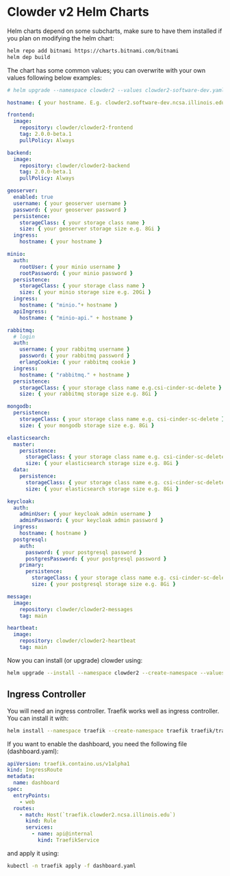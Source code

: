 # Clowder v2 Helm Charts

Helm charts depend on some subcharts, make sure to have them installed if you plan on modifying the helm chart:

```bash
helm repo add bitnami https://charts.bitnami.com/bitnami
helm dep build
```

The chart has some common values; you can overwrite with your own values following below examples:

```yaml
# helm upgrade --namespace clowder2 --values clowder2-software-dev.yaml clowder2 clowder2

hostname: { your hostname. E.g. clowder2.software-dev.ncsa.illinois.edu }

frontend:
  image:
    repository: clowder/clowder2-frontend
    tag: 2.0.0-beta.1
    pullPolicy: Always

backend:
  image:
    repository: clowder/clowder2-backend
    tag: 2.0.0-beta.1
    pullPolicy: Always

geoserver:
  enabled: true
  username: { your geoserver username }
  password: { your geoserver password }
  persistence:
    storageClass: { your storage class name }
    size: { your geoserver storage size e.g. 8Gi }
  ingress:
    hostname: { your hostname }

minio:
  auth:
    rootUser: { your minio username }
    rootPassword: { your minio password }
  persistence:
    storageClass: { your storage class name }
    size: { your minio storage size e.g. 20Gi }
  ingress:
    hostname: { "minio."+ hostname }
  apiIngress:
    hostname: { "minio-api." + hostname }

rabbitmq:
  # login
  auth:
    username: { your rabbitmq username }
    password: { your rabbitmq password }
    erlangCookie: { your rabbitmq cookie }
  ingress:
    hostname: { "rabbitmq." + hostname }
  persistence:
    storageClass: { your storage class name e.g.csi-cinder-sc-delete }
    size: { your rabbitmq storage size e.g. 8Gi }

mongodb:
  persistence:
    storageClass: { your storage class name e.g. csi-cinder-sc-delete }
    size: { your mongodb storage size e.g. 8Gi }

elasticsearch:
  master:
    persistence:
      storageClass: { your storage class name e.g. csi-cinder-sc-delete }
      size: { your elasticsearch storage size e.g. 8Gi }
  data:
    persistence:
      storageClass: { your storage class name e.g. csi-cinder-sc-delete }
      size: { your elasticsearch storage size e.g. 8Gi }

keycloak:
  auth:
    adminUser: { your keycloak admin username }
    adminPassword: { your keycloak admin password }
  ingress:
    hostname: { hostname }
  postgresql:
    auth:
      password: { your postgresql password }
      postgresPassword: { your postgresql password }
    primary:
      persistence:
        storageClass: { your storage class name e.g. csi-cinder-sc-delete }
        size: { your postgresql storage size e.g. 8Gi }

message:
  image:
    repository: clowder/clowder2-messages
    tag: main

heartbeat:
  image:
    repository: clowder/clowder2-heartbeat
    tag: main
```

Now you can install (or upgrade) clowder using:

```bash
helm upgrade --install --namespace clowder2 --create-namespace --values local.yaml clowder2 .
```

## Ingress Controller

You will need an ingress controller. Traefik works well as ingress controller. You can install it with:

```bash
helm install --namespace traefik --create-namespace traefik traefik/traefik
```

If you want to enable the dashboard, you need the following file (dashboard.yaml):

```yaml
apiVersion: traefik.containo.us/v1alpha1
kind: IngressRoute
metadata:
  name: dashboard
spec:
  entryPoints:
    - web
  routes:
    - match: Host(`traefik.clowder2.ncsa.illinois.edu`)
      kind: Rule
      services:
        - name: api@internal
          kind: TraefikService
```

and apply it using:

```bash
kubectl -n traefik apply -f dashboard.yaml
```

